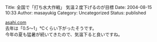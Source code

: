 Title: 全国で「打ち水大作戦」 気温２度下げるのが目標
Date: 2004-08-15 10:33
Author: masayukig
Category: Uncategorized
Status: published

[asahi.com](http://www.asahi.com/national/update/0812/021.html?2004)  
去年は「0.5〜1」℃くらい下がったそうです。  
今年の夏も猛暑が続いてきたので、気温下ると良いですね。
